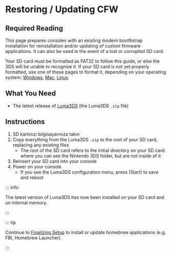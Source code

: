 # Restoring / Updating CFW

## Required Reading

This page prepares consoles with an existing modern boot9strap installation for reinstallation and/or updating of custom firmware applications. It can also be used in the event of a lost or corrupted SD card.

Your SD card must be formatted as FAT32 to follow this guide, or else the 3DS will be unable to recognize it. If your SD card is not yet properly formatted, use one of these pages to format it, depending on your operating system: [Windows](formatting-sd-\(windows\)), [Mac](formatting-sd-\(mac\)), [Linux](formatting-sd-\(linux\)).

## What You Need

- The latest release of [Luma3DS](https://github.com/LumaTeam/Luma3DS/releases/latest) (the Luma3DS `.zip` file)

## Instructions

1. SD kartınızı bilgisayarınıza takın
2. Copy everything from the Luma3DS `.zip` to the root of your SD card, replacing any existing files
   - The root of the SD card refers to the initial directory on your SD card where you can see the Nintendo 3DS folder, but are not inside of it
3. Reinsert your SD card into your console
4. Power on your console
   - If you see the Luma3DS configuration menu, press (Start) to save and reboot

::: info

The latest version of Luma3DS has now been installed on your SD card and on internal memory.

:::

::: tip

Continue to [Finalizing Setup](finalizing-setup) to install or update homebrew applications (e.g. FBI, Homebrew Launcher).

:::
